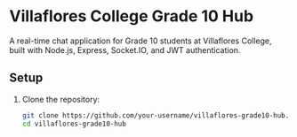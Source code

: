 # Villaflores College Grade 10 Hub

A real-time chat application for Grade 10 students at Villaflores College, built with Node.js, Express, Socket.IO, and JWT authentication.

## Setup

1. Clone the repository:
   ```bash
   git clone https://github.com/your-username/villaflores-grade10-hub.git
   cd villaflores-grade10-hub
